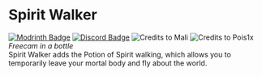 # Spirit Walker
[![Modrinth Badge](https://shields.io/modrinth/dt/spirit-walker)](https://modrinth.com/mod/spirit-walker)
[![Discord Badge](https://shields.io/discord/825828008644313089)](https://wispforest.io/discord)
![Credits to Mali](https://img.shields.io/badge/code%20stolen%E2%84%A2%20from-tweakeroo-blue)
![Credits to Pois1x](https://img.shields.io/badge/textures%20by-pois1x-red)  
*Freecam in a bottle*  
Spirit Walker adds the Potion of Spirit walking, which allows you to temporarily leave your mortal body and fly about
the world.